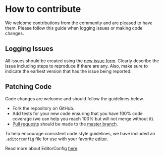 # How to contribute
We welcome contributions from the community and are pleased to have them.  Please follow this guide when logging issues or making code changes.

## Logging Issues
All issues should be created using the [new issue form](https://github.com/Lob/Lob-node/issues/new).  Clearly describe the issue including steps to reproduce if there are any.  Also, make sure to indicate the earliest version that has the issue being reported.

## Patching Code
Code changes are welcome and should follow the guidelines below.

* Fork the repository on GitHub.
* Add tests for your new code ensuring that you have 100% code coverage (we can help you reach 100% but will not merge without it).
* [Pull requests](https://help.github.com/articles/about-pull-requests/) should be made to the [master branch](https://github.com/lob/lob-address-elements/tree/master).

To help encourage consistent code style guidelines, we have included an `.editorconfig` file for use with your favorite [editor](http://editorconfig.org/#download).

Read more about EditorConfig [here](http://editorconfig.org/).
